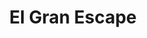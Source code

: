 ---
title: "El Gran Escape"
url: /ciudad-guayana-puerto-ordaz/el-gran-escape/
shop: Autowerkstatt
---